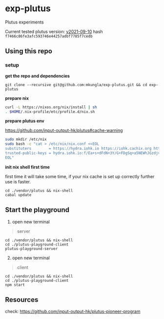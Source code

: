 # exp-plutus

Plutus experiments

Current tested plutus version: [v2021-09-10](https://github.com/input-output-hk/plutus/releases/tag/v2021-09-10) hash `f7466c86fe3afc593746e44257adbf7785f7cedb`

## Using this repo

### setup

**get the repo and dependencies**

`git clone --recursive git@github.com:mkungla/exp-plutus.git && cd exp-plutus`

**prepare nix**

```bash
curl -L https://nixos.org/nix/install | sh
. $HOME/.nix-profile/etc/profile.d/nix.sh
```

**prepare plutus env**

https://github.com/input-output-hk/plutus#cache-warning

```bash
sudo mkdir /etc/nix
sudo bash -c "cat > /etc/nix/nix.conf <<EOL
substituters        = https://hydra.iohk.io https://iohk.cachix.org https://cache.nixos.org/
trusted-public-keys = hydra.iohk.io:f/Ea+s+dFdN+3Y/G+FDgSq+a5NEWhJGzdjvKNGv0/EQ= iohk.cachix.org-1:DpRUyj7h7V830dp/i6Nti+NEO2/nhblbov/8MW7Rqoo= cache.nixos.org-1:6NCHdD59X431o0gWypbMrAURkbJ16ZPMQFGspcDShjY=
EOL"
```

**init nix shell first time**

first time it will take some time, if your nix cache is set up correctly further use is faster.

```
cd ./vendor/plutus && nix-shell
cabal update
```
## Start the playground

1. open new terminal

> server
```
cd ./vendor/plutus && nix-shell
cd ./plutus-playground-client 
plutus-playground-server
```

2. open new terminal

> client
```
cd ./vendor/plutus && nix-shell
cd ./plutus-playground-client 
npm start
```

## Resources

check: https://github.com/input-output-hk/plutus-pioneer-program

